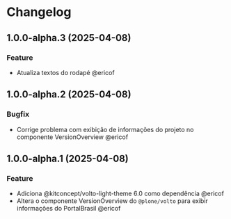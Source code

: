 # Changelog

<!-- You should *NOT* be adding new change log entries to this file.
     You should create a file in the news directory instead.
     For helpful instructions, please see:
     https://6.docs.plone.org/volto/developer-guidelines/contributing.html#create-a-pull-request
-->

<!-- towncrier release notes start -->

## 1.0.0-alpha.3 (2025-04-08)

### Feature

- Atualiza textos do rodapé @ericof 

## 1.0.0-alpha.2 (2025-04-08)

### Bugfix

- Corrige problema com exibição de informações do projeto no componente VersionOverview @ericof 

## 1.0.0-alpha.1 (2025-04-08)

### Feature

- Adiciona @kitconcept/volto-light-theme 6.0 como dependência @ericof 
- Altera o componente VersionOverview do `@plone/volto` para exibir informações do PortalBrasil @ericof
